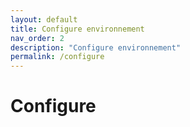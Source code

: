 ```yaml
---
layout: default
title: Configure environnement
nav_order: 2
description: "Configure environnement"
permalink: /configure
---
```

# Configure